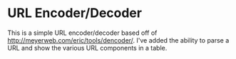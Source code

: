 URL Encoder/Decoder
===================

This is a simple URL encoder/decoder based off of http://meyerweb.com/eric/tools/dencoder/. I've added the ability to parse a URL and show the various URL components in a table.
